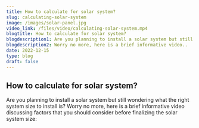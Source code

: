 ```yaml
---
title: How to calculate for solar system?
slug: calculating-solar-system
image: /images/solar-panel.jpg
video_link: /files/video/calculating-solar-system.mp4
blogtitle: How to calculate for solar system?
blogdescription1: Are you planning to install a solar system but still wondering what.. 
blogdescription2: Worry no more, here is a brief informative video..
date: 2022-12-15
type: blog
draft: false
---
```


## How to calculate for solar system?

Are you planning to install a solar system but still wondering what the right system size to install is? Worry no more, here is a brief informative video discussing factors that you should consider before finalizing the solar system size:  
